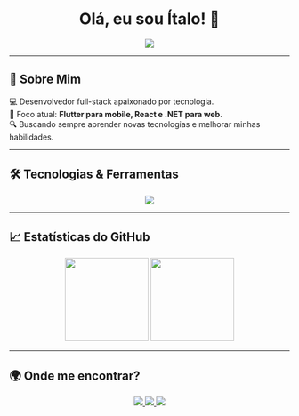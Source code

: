<h1 align="center">Olá, eu sou Ítalo! 👋</h1>

<p align="center">
  <img src="https://readme-typing-svg.herokuapp.com?font=Fira+Code&weight=600&size=22&pause=1000&color=39FF14&width=435&lines=Desenvolvedor+Full-Stack;Flutter+%7C+React+%7C+.NET+%7C+Node.js;Criando+Experiências+Digitais" />
</p>

---

## 🚀 Sobre Mim
💻 Desenvolvedor full-stack apaixonado por tecnologia.  
📱 Foco atual: **Flutter para mobile, React e .NET para web**.  
🔍 Buscando sempre aprender novas tecnologias e melhorar minhas habilidades.  

---

## 🛠️ Tecnologias & Ferramentas
<p align="center">
  <img src="https://skillicons.dev/icons?i=flutter,react,c#,dotnet,javascript,nodejs,mongodb,postgresql,mysql,git,github,vscode" />
</p>

---

## 📈 Estatísticas do GitHub
<p align="center">
  <img height="150em" src="https://github-readme-stats.vercel.app/api?username=italo&show_icons=true&theme=radical&count_private=true&hide_border=true" />
  <img height="150em" src="https://github-readme-stats.vercel.app/api/top-langs/?username=italo&layout=compact&langs_count=6&theme=radical&hide_border=true" />
</p>

---

## 🌍 Onde me encontrar?
<p align="center">
  <a href="https://www.linkedin.com/in/italofmaranhao/" target="_blank">
    <img src="https://img.shields.io/badge/LinkedIn-0077B5?style=for-the-badge&logo=linkedin&logoColor=white" />
  </a>
  <a href="https://github.com/ItaloStana" target="_blank">
    <img src="https://img.shields.io/badge/GitHub-000?style=for-the-badge&logo=github&logoColor=white" />
  </a>
  <a href="mailto:italomaranhaodev@gmail.com">
    <img src="https://img.shields.io/badge/Email-D14836?style=for-the-badge&logo=gmail&logoColor=white" />
  </a>
</p>

